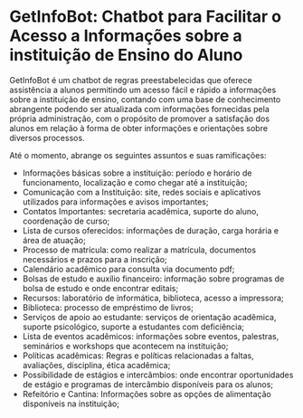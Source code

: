 # GetInfoBot: Chatbot para Facilitar o Acesso a Informações sobre a instituição de Ensino do Aluno
GetInfoBot é um chatbot de regras preestabelecidas que oferece assistência a alunos permitindo um acesso fácil e rápido a informações sobre a instituição de ensino, contando com uma base de conhecimento abrangente podendo ser atualizada com informações fornecidas pela própria administração, com o propósito de promover a satisfação dos alunos em relação à forma de obter informações e orientações sobre diversos processos.

Até o momento, abrange os seguintes assuntos e suas ramificações:
- Informações básicas sobre a instituição: período e horário de funcionamento, localização e como chegar até a instituição;
- Comunicação com a Instituição: site, redes sociais e aplicativos utilizados para informações e avisos importantes;
- Contatos Importantes: secretaria acadêmica, suporte do aluno, coordenação de curso;
- Lista de cursos oferecidos: informações de duração, carga horária e área de atuação;
- Processo de matrícula: como realizar a matrícula, documentos necessários e prazos para a inscrição;
- Calendário acadêmico para consulta via documento pdf;
- Bolsas de estudo e auxílio financeiro: informação sobre programas de bolsa de estudo e onde encontrar editais;
- Recursos: laboratório de informática, biblioteca, acesso a impressora;
- Biblioteca: processo de empréstimo de livros;
- Serviços de apoio ao estudante: serviços de orientação acadêmica, suporte psicológico, suporte a estudantes com deficiência;
- Lista de eventos acadêmicos: informações sobre eventos, palestras, seminários e workshops que acontecem na instituição;
- Políticas acadêmicas: Regras e políticas relacionadas a faltas, avaliações, disciplina, ética acadêmica;
- Possibilidade de estágios e intercâmbios: onde encontrar oportunidades de estágio e programas de intercâmbio disponíveis para os alunos;
- Refeitório e Cantina: Informações sobre as opções de alimentação disponíveis na instituição;
